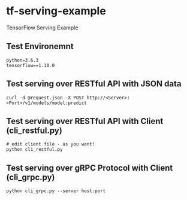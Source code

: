 # tf-serving-example
TensorFlow Serving Example

## Test Environemnt
```
python=3.6.3
tensorflow==1.10.0
```

## Test serving over RESTful API with JSON data
```
curl -d @request.json -X POST http://<Server>:<Port>/v1/models/model:predict
```

## Test serving over RESTful API with Client (cli_restful.py)
```
# edit client file - as you want!
python cli_restful.py
```

## Test serving over gRPC Protocol with Client (cli_grpc.py)
```
python cli_grpc.py --server host:port
```